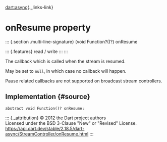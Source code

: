 [dart:async](../../dart-async/dart-async-library){._links-link}

onResume property
=================

::: {.section .multi-line-signature}
(void Function?()?) onResume

::: {.features}
read / write
:::
:::

The callback which is called when the stream is resumed.

May be set to `null`, in which case no callback will happen.

Pause related callbacks are not supported on broadcast stream
controllers.

Implementation {#source}
--------------

``` {.language-dart data-language="dart"}
abstract void Function()? onResume;
```

::: {._attribution}
© 2012 the Dart project authors\
Licensed under the BSD 3-Clause \"New\" or \"Revised\" License.\
<https://api.dart.dev/stable/2.18.5/dart-async/StreamController/onResume.html>
:::
